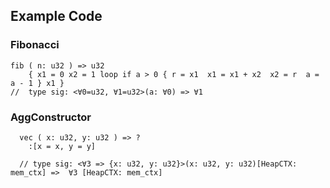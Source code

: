 ## Example Code

### Fibonacci

```
fib ( n: u32 ) => u32
    { x1 = 0 x2 = 1 loop if a > 0 { r = x1  x1 = x1 + x2  x2 = r  a = a - 1 } x1 }
//  type sig: <∀0=u32, ∀1=u32>(a: ∀0) => ∀1
```


### AggConstructor 
```
  vec ( x: u32, y: u32 ) => ?
    :[x = x, y = y]
  
  // type sig: <∀3 => {x: u32, y: u32}>(x: u32, y: u32)[HeapCTX: mem_ctx] =>  ∀3 [HeapCTX: mem_ctx]
```
